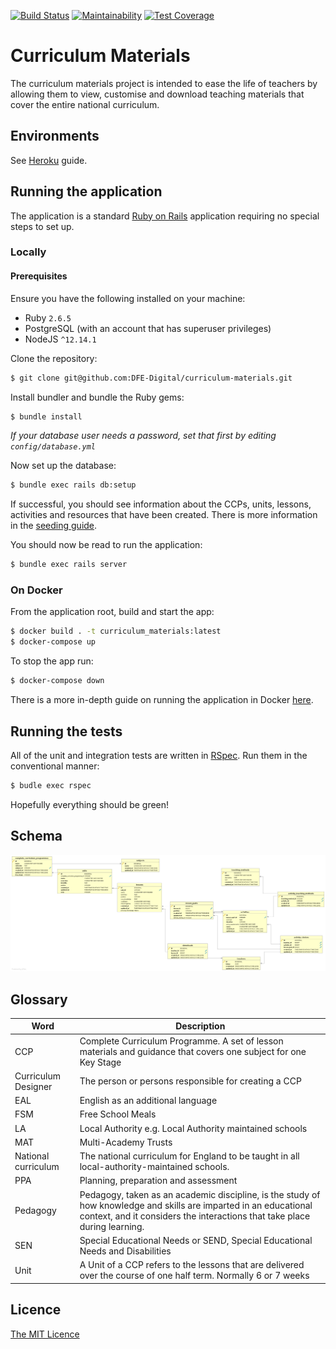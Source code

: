 [![Build Status](https://travis-ci.com/DFE-Digital/curriculum-materials.svg?branch=master)](https://travis-ci.com/DFE-Digital/curriculum-materials)
[![Maintainability](https://api.codeclimate.com/v1/badges/347204b90ba1609c51df/maintainability)](https://codeclimate.com/github/DFE-Digital/curriculum-materials/maintainability)
[![Test Coverage](https://api.codeclimate.com/v1/badges/347204b90ba1609c51df/test_coverage)](https://codeclimate.com/github/DFE-Digital/curriculum-materials/test_coverage)

# Curriculum Materials

The curriculum materials project is intended to ease the life of teachers by
allowing them to view, customise and download teaching materials that cover the
entire national curriculum.

## Environments

See [Heroku](docs/Heroku.md) guide.

## Running the application

The application is a standard [Ruby on Rails](https://www.rubyonrails.org/) application requiring
no special steps to set up.

### Locally

#### Prerequisites

Ensure you have the following installed on your machine:

 * Ruby `2.6.5`
 * PostgreSQL (with an account that has superuser privileges)
 * NodeJS `^12.14.1`

Clone the repository:

```bash
$ git clone git@github.com:DFE-Digital/curriculum-materials.git
```

Install bundler and bundle the Ruby gems:

```bash
$ bundle install
```

_If your database user needs a password, set that first by editing `config/database.yml`_

Now set up the database:

```bash
$ bundle exec rails db:setup
```

If successful, you should see information about the CCPs, units, lessons,
activities and resources that have been created. There is more information
in the [seeding guide](docs/Seeds.md).

You should now be read to run the application:

```bash
$ bundle exec rails server
```

### On Docker

From the application root, build and start the app:

```bash
$ docker build . -t curriculum_materials:latest
$ docker-compose up
```

To stop the app run:

```bash
$ docker-compose down
```

There is a more in-depth guide on running the application in Docker [here](docs/Docker.md).

## Running the tests

All of the unit and integration tests are written in [RSpec](https://rspec.info/). Run them
in the conventional manner:

```bash
$ budle exec rspec
```

Hopefully everything should be green!

## Schema

![Schema diagram](docs/schema.png)

## Glossary

| Word                | Description                                                                                                                                                                                    |
| ----                | -----------                                                                                                                                                                                    |
| CCP                 | Complete Curriculum Programme. A set of lesson materials and guidance that covers one subject for one Key Stage                                                                                |
| Curriculum Designer | The person or persons responsible for creating a CCP                                                                                                                                           |
| EAL                 | English as an additional language                                                                                                                                                              |
| FSM                 | Free School Meals                                                                                                                                                                              |
| LA                  | Local Authority e.g. Local Authority maintained schools                                                                                                                                        |
| MAT                 | Multi-Academy Trusts                                                                                                                                                                           |
| National curriculum | The national curriculum for England to be taught in all local-authority-maintained schools.                                                                                                    |
| PPA                 | Planning, preparation and assessment                                                                                                                                                           |
| Pedagogy            | Pedagogy, taken as an academic discipline, is the study of how knowledge and skills are imparted in an educational context, and it considers the interactions that take place during learning. |
| SEN                 | Special Educational Needs or SEND, Special Educational Needs and Disabilities                                                                                                                  |
| Unit                | A Unit of a CCP refers to the lessons that are delivered over the course of one half term. Normally 6 or 7 weeks                                                                               |


## Licence

[The MIT Licence](LICENCE)
